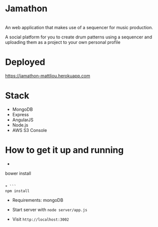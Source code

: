 # Jamathon
<br>
An web application that makes use of a sequencer for music production. 

A social platform for you to create drum patterns using a sequencer and uploading them as a project to your own personal profile

# Deployed
https://jamathon-mattliou.herokuapp.com

# Stack
* MongoDB
* Express
* AngularJS
* Node.js
* AWS S3 Console


# How to get it up and running
* ```
bower install
```

* ```
npm install
```
* Requirements: mongoDB
* Start server with ```node server/app.js```

* Visit ```http://localhost:3002 ```
